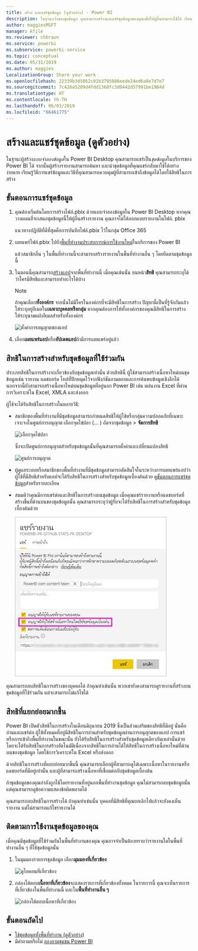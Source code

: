 ```yaml
---
title: สร้าง และแชร์ชุดข้อมูล (ดูตัวอย่าง) - Power BI
description: ในฐานะเจ้าของชุดข้อมูล คุณสามารถสร้างและแชร์ชุดข้อมูลของคุณเพื่อให้ผู้อื่นสามารถใช้ได้ เรียนรู้วิธีที่คุณสามารถควบคุมผู้ที่สามารถเข้าถึงข้อมูลได้โดยใช้สิทธิในการสร้าง
author: maggiesMSFT
manager: kfile
ms.reviewer: chbraun
ms.service: powerbi
ms.subservice: powerbi-service
ms.topic: conceptual
ms.date: 05/31/2019
ms.author: maggies
LocalizationGroup: Share your work
ms.openlocfilehash: 22339b3d5062c01b3795086eede24ed6a8e7d7e7
ms.sourcegitcommit: 7c426a5209d4fdd1360fc3d0442d57991be1984d
ms.translationtype: HT
ms.contentlocale: th-TH
ms.lasthandoff: 06/03/2019
ms.locfileid: "66461775"
---
```

# <a name="create-and-share-datasets-preview"></a>สร้างและแชร์ชุดข้อมูล (ดูตัวอย่าง)

ในฐานะผู้สร้าง*แบบจำลองข้อมูล*ใน Power BI Desktop คุณสามารถแชร์เป็น*ชุดข้อมูล*ในบริการของ Power BI ได้ จากนั้นผู้สร้างรายงานสามารถค้นหา และนำชุดข้อมูลที่คุณแชร์กลับมาใช้ได้อย่างง่ายดาย เรียนรู้วิธีการแชร์ข้อมูลและวิธีที่คุณสามารถควบคุมผู้ที่สามารถเข้าถึงข้อมูลได้โดยใช้สิทธิในการสร้าง

## <a name="steps-to-sharing-your-dataset"></a>ขั้นตอนการแชร์ชุดข้อมูล

1. คุณต้องเริ่มต้นโดยการสร้างไฟล์.pbix ด้วยแบบจำลองข้อมูลใน Power BI Desktop หากคุณวางแผนที่จะเสนอชุดข้อมูลนี้ให้ผู้อื่นสร้างรายงาน คุณอาจไม่ได้ออกแบบรายงานในไฟล์. pbix

    แนวทางปฏิบัติที่ดีที่สุดคือการบันทึกไฟล์.pbix ไว้ในกลุ่ม Office 365

1. เผยแพร่ไฟล์.pbix ไปยัง[พื้นที่ทำงานประสบการณ์การใช้งานใหม่](service-create-the-new-workspaces.md)ในบริการของ Power BI
    
    แล้วสมาชิกอื่น ๆ ในพื้นที่ทำงานนี้จะสามารถสร้างรายงานในพื้นที่ทำงานอื่น ๆ โดยยึดตามชุดข้อมูลนี้

1. ในตอนนี้คุณสามารถ[สร้างแอป](service-create-distribute-apps.md)จากพื้นที่ทำงานนี้ เมื่อคุณเช่นนั้น บนหน้า**สิทธิ** คุณสามารถระบุได้ว่าใครมีสิทธิและสามารถทำอะไรได้บ้าง

    > [!NOTE]
    > ถ้าคุณเลือก**ทั้งองค์กร** จากนั้นไม่มีใครในองค์กรที่จะมีสิทธิในการสร้าง ปัญหานี้เป็นที่รู้จักกันแล้ว ให้ระบุอยู่อีเมลใน**เฉพาะบุคคลหรือกลุ่ม**  หากคุณต้องการให้ทั้งองค์กรของคุณมีสิทธิในการสร้าง ให้ระบุนามแฝงอีเมลสำหรับทั้งองค์กร

    ![ตั้งค่าการอนุญาตของแอป](media/service-datasets-build-permissions/power-bi-dataset-app-permissions.png)

1. เลือก**เผยแพร่แอป**หรือ**อัปเดตแอป**ถ้ามีการเผยแพร่อยู่แล้ว

## <a name="build-permissions-for-shared-datasets"></a>สิทธิในการสร้างสำหรับชุดข้อมูลที่ใช้ร่วมกัน

ประเภทสิทธิในการสร้างจะเกี่ยวข้องกับชุดข้อมูลเท่านั้น ด้วยสิทธินี้ ผู้ใช้สามารถสร้างเนื้อหาใหม่บนชุดข้อมูลเช่น รายงาน แดชบอร์ด ไทล์ที่ปักหมุดไว้จากฟังก์ชันถามตอบและการค้นพบข้อมูลเชิงลึกได้ นอกจากนี้ยังสามารถสร้างเนื้อหาใหม่บนชุดข้อมูลที่อยู่นอก Power BI เช่น แผ่นงาน Excel ที่ผ่านการวิเคราะห์ใน Excel, XMLA และส่งออก

ผู้ใช้จะได้รับสิทธิในการสร้างในหลายวิธี:

- สมาชิกของพื้นที่ทำงานที่มีชุดข้อมูลสามารถกำหนดสิทธิให้ผู้ใช้หรือกลุ่มความปลอดภัยที่เฉพาะเจาะจงในศูนย์การอนุญาต เลือกจุดไข่ปลา (... ) ถัดจากชุดข้อมูล > **จัดการสิทธิ**

    ![เลือกจุดไข่ปลา](media/service-datasets-build-permissions/power-bi-dataset-manage-permissions.png)

    ซึ่งจะเปิดศูนย์การอนุญาตสำหรับชุดข้อมูลนั้นที่คุณสามารถตั้งค่าและเปลี่ยนแปลงสิทธิ

    ![ศูนย์การอนุญาต](media/service-datasets-build-permissions/power-bi-dataset-permissions.png)

- ผู้ดูแลระบบหรือสมาชิกของพื้นที่ทำงานที่มีชุดข้อมูลสามารถตัดสินใจในระหว่างการเผยแพร่แอปว่าผู้ใช้ที่มีสิทธิสำหรับแอปจะได้รับสิทธิในการสร้างสำหรับชุดข้อมูลเบื้องต้นด้วย ดู[ขั้นตอนการแชร์ชุดข้อมูล](#steps-to-sharing-your-dataset)สำหรับรายละเอียด

- สมมติว่าคุณมีการแชร์ต่อและสิทธิในการสร้างบนชุดข้อมูล เมื่อคุณแชร์รายงานหรือแดชบอร์ดที่สร้างขึ้นที่ด้านบนของชุดข้อมูลนั้น คุณสามารถระบุว่าผู้รับจะได้รับสิทธิในการสร้างสำหรับชุดข้อมูลเบื้องต้นด้วย

    ![สิทธิในการสร้าง](media/service-datasets-build-permissions/power-bi-share-report-allow-users.png)

คุณสามารถลบสิทธิในการสร้างของบุคคลได้ ถ้าคุณทำเช่นนั้น พวกเขายังคงสามารถดูรายงานที่สร้างบนชุดข้อมูลที่ใช้ร่วมกัน แต่จะสามารถไม่แก้ไขได้

## <a name="more-granular-permissions"></a>สิทธิที่แยกย่อยมากขึ้น

Power BI เปิดตัวสิทธิในการสร้างในเดือนมิถุนายน 2019 ซึ่งเป็นส่วนเสริมของสิทธิที่มีอยู่ นั่นคืออ่านและแชร์ต่อ ผู้ใช้ทั้งหมดที่อยู่มีสิทธิในการอ่านสำหรับชุดข้อมูลผ่านการอนุญาตของแอป การแชร์ หรือการเข้าถึงพื้นที่ทำงานในขณะนั้น ยังได้รับสิทธิในการสร้างสำหรับชุดข้อมูลเดียวกันเหล่านั้นด้วย โดยจะได้รับสิทธิในการสร้างอัตโนมัติเนื่องจากสิทธิในการอ่านได้ให้สิทธิในการสร้างเนื้อหาใหม่ที่ด้านบนของชุดข้อมูล โดยใช้การวิเคราะห์ใน Excel หรือส่งออก

ด้วยสิทธิในการสร้างที่แยกย่อยมากขึ้นนี้ คุณสามารถเลือกผู้ที่สามารถดูได้เฉพาะเนื้อหาในรายงานหรือแดชบอร์ดที่มีอยู่เท่านั้น และผู้ที่สามารถสร้างเนื้อหาที่เชื่อมต่อกับชุดข้อมูลเบื้องต้น

ถ้าชุดข้อมูลของคุณกำลังถูกใช้โดยรายงานที่อยู่นอกพื้นที่ทำงานชุดข้อมูล คุณไม่สามารถลบชุดข้อมูลนั้น แต่คุณสามารถดูข้อความแสดงข้อผิดพลาดได้

คุณสามารถลบสิทธิในการสร้างได้ ถ้าคุณทำเช่นนั้น บุคคลที่มีสิทธิที่คุณยกเลิกไปแล้วจะยังคงเห็นรายงาน แต่ไม่สามารถแก้ไขรายงานได้

## <a name="track-your-dataset-usage"></a>ติดตามการใช้งานชุดข้อมูลของคุณ

เมื่อคุณมีชุดข้อมูลที่ใช้ร่วมกันในพื้นที่ทำงานของคุณ คุณอาจจำเป็นต้องทราบว่ารายงานใดในพื้นที่ทำงานอื่น ๆ ที่ใช้ชุดข้อมูลนั้น

1. ในมุมมองรายการชุดข้อมูล เลือก**มุมมองที่เกี่ยวข้อง**

    ![ดูไอคอนที่เกี่ยวข้อง](media/service-datasets-build-permissions/power-bi-dataset-view-related-to-dataset.png)

1. กล่องโต้ตอบ**เนื้อหาที่เกี่ยวข้อง**จะแสดงรายการที่เกี่ยวข้องทั้งหมด ในรายการนี้ คุณจะเห็นรายการที่เกี่ยวข้องในพื้นที่ทำงานนี้ และใน**พื้นที่ทำงานอื่น ๆ**
 
    ![กล่องโต้ตอบเนื้อหาที่เกี่ยวข้อง](media/service-datasets-build-permissions/power-bi-dataset-related-workspaces.png)

## <a name="next-steps"></a>ขั้นตอนถัดไป

- [ใช้ชุดข้อมูลทั้งพื้นที่ทำงาน (ดูตัวอย่าง)](service-datasets-across-workspaces.md)
- มีคำถามหรือไม่ [ลองถามชุมชน Power BI](http://community.powerbi.com/)
